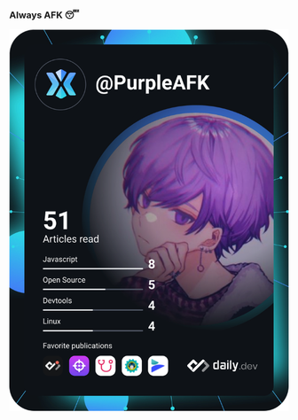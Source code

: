 ### Always AFK 😴

<a href="https://app.daily.dev/PurpleAFK"><img src="https://github.com/PurpleAFK/PurpleAFK/blob/master/devcard.svg" alt="PurpleAFK's Dev Card"/></a>

